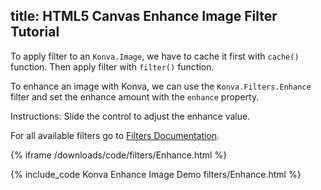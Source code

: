 title: HTML5 Canvas Enhance Image Filter Tutorial
---

To apply filter to an `Konva.Image`, we have to cache it first with `cache()`
function. Then apply filter with `filter()` function.

To enhance an image with Konva, we can use the `Konva.Filters.Enhance` filter
and set the enhance amount with the `enhance` property.

Instructions: Slide the control to adjust the enhance value.

For all available filters go to [Filters Documentation](/api/Konva.Filters.html).

{% iframe /downloads/code/filters/Enhance.html %}

{% include_code Konva Enhance Image Demo filters/Enhance.html %}